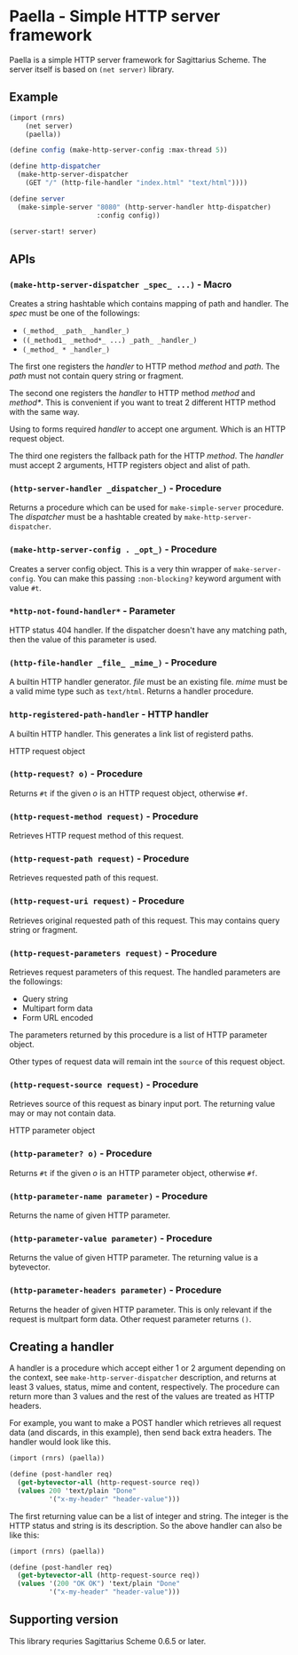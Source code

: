 Paella - Simple HTTP server framework
=====================================

Paella is a simple HTTP server framework for Sagittarius Scheme. The
server itself is based on `(net server)` library.


Example
-------

```scheme
(import (rnrs)
	(net server)
	(paella))

(define config (make-http-server-config :max-thread 5))

(define http-dispatcher
  (make-http-server-dispatcher
    (GET "/" (http-file-handler "index.html" "text/html"))))

(define server 
  (make-simple-server "8080" (http-server-handler http-dispatcher)
                      :config config))

(server-start! server)
```

APIs
----

### `(make-http-server-dispatcher _spec_ ...)` - Macro
Creates a string hashtable which contains mapping of path and handler.
The _spec_ must be one of the followings:

- `(_method_ _path_ _handler_)`
- `((_method1_ _method*_ ...) _path_ _handler_)`
- `(_method_ * _handler_)`

The first one registers the _handler_ to HTTP method _method_ and _path_. The
_path_ must not contain query string or fragment.

The second one registers the _handler_ to HTTP method _method_ and _method*_.
This is convenient if you want to treat 2 different HTTP method with the
same way.

Using to forms required _handler_ to accept one argument. Which is an
HTTP request object.

The third one registers the fallback path for the HTTP _method_. The
_handler_ must accept 2 arguments, HTTP registers object and alist of
path.


### `(http-server-handler _dispatcher_)` - Procedure

Returns a procedure which can be used for `make-simple-server` procedure.
The _dispatcher_ must be a hashtable created by `make-http-server-dispatcher`.

### `(make-http-server-config . _opt_)` - Procedure

Creates a server config object. This is a very thin wrapper of
`make-server-config`. You can make this passing `:non-blocking?` keyword
argument with value `#t`.


### `*http-not-found-handler*` - Parameter

HTTP status 404 handler. If the dispatcher doesn't have any matching
path, then the value of this parameter is used.

### `(http-file-handler _file_ _mime_)` - Procedure

A builtin HTTP handler generator. _file_ must be an existing file.
_mime_ must be a valid mime type such as `text/html`. Returns a 
handler procedure.

### `http-registered-path-handler` - HTTP handler

A builtin HTTP handler. This generates a link list of registerd paths.


HTTP request object

### `(http-request? o)` - Procedure

Returns `#t` if the given _o_ is an HTTP request object, otherwise `#f`.

### `(http-request-method request)` - Procedure

Retrieves HTTP request method of this request.

### `(http-request-path request)` - Procedure

Retrieves requested path of this request.

### `(http-request-uri request)` - Procedure

Retrieves original requested path of this request. This may contains
query string or fragment.

### `(http-request-parameters request)` - Procedure

Retrieves request parameters of this request. The handled parameters are
the followings:

- Query string
- Multipart form data
- Form URL encoded

The parameters returned by this procedure is a list of HTTP parameter
object.

Other types of request data will remain int the `source` of this request
object.

### `(http-request-source request)` - Procedure

Retrieves source of this request as binary input port. The returning
value may or may not contain data.


HTTP parameter object

### `(http-parameter? o)` - Procedure

Returns `#t` if the given _o_ is an HTTP parameter object, otherwise `#f`.

### `(http-parameter-name parameter)` - Procedure

Returns the name of given HTTP parameter.

### `(http-parameter-value parameter)` - Procedure

Returns the value of given HTTP parameter. The returning value is a bytevector.

### `(http-parameter-headers parameter)` - Procedure

Returns the header of given HTTP parameter. This is only relevant if the
request is multpart form data. Other request parameter returns `()`.


Creating a handler
------------------

A handler is a procedure which accept either 1 or 2 argument depending
on the context, see `make-http-server-dispatcher` description, and returns
at least 3 values, status, mime and content, respectively. The procedure
can return more than 3 values and the rest of the values are treated
as HTTP headers.

For example, you want to make a POST handler which retrieves all request
data (and discards, in this example), then send back extra headers. The
handler would look like this.

```scheme
(import (rnrs) (paella))

(define (post-handler req)
  (get-bytevector-all (http-request-source req))
  (values 200 'text/plain "Done"
          '("x-my-header" "header-value")))

```

The first returning value can be a list of integer and string. The integer
is the HTTP status and string is its description. So the above handler
can also be like this:

```scheme
(import (rnrs) (paella))

(define (post-handler req)
  (get-bytevector-all (http-request-source req))
  (values '(200 "OK OK") 'text/plain "Done"
          '("x-my-header" "header-value")))

```


Supporting version
------------------

This library requries Sagittarius Scheme 0.6.5 or later.
